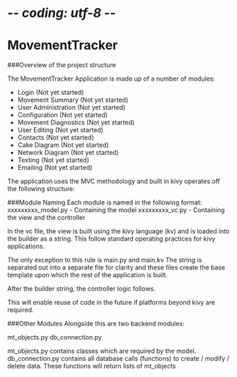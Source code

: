 # -*- coding: utf-8 -*-
# MovementTracker #

###Overview of the project structure

The MovementTracker Application is made up of a number of modules:
* Login (Not yet started)
* Movement Summary (Not yet started)
* User Administration (Not yet started)
* Configuration (Not yet started)
* Movement Diagnostics (Not yet started)
* User Editing (Not yet started)
* Contacts (Not yet started)
* Cake Diagram (Not yet started)
* Network Diagram (Not yet started)
* Texting (Not yet started)
* Emailing (Not yet started)

The application uses the MVC methodology and built in kivy operates
off the following structure:

###Module Naming
Each module is named in the following format:
xxxxxxxxx_model.py - Containing the model
xxxxxxxxx_vc.py - Containing the view and the controller

In the vc file, the view is built using the kivy language (kv) and
is loaded into the builder as a string.
This follow standard operating practices for kivy applications.

The only exception to this rule is main.py and main.kv
The string is separated out into a separate file for clarity and these
files create the base template upon which the rest of the application
is built.

After the builder string, the controller logic follows.

This will enable reuse of code in the future if platforms beyond
kivy are required.

###Other Modules
Alongside this are two backend modules:

mt_objects.py
db_connection.py

mt_objects.py contains classes which are required by the model.
db_connection.py contains all database calls (functions) to
create / modify / delete data. These functions will return lists of
mt_objects
